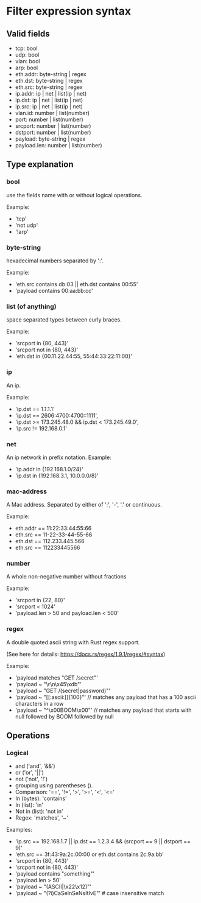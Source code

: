 # Filter expression syntax

## Valid fields

* tcp:           bool
* udp:           bool
* vlan:          bool 
* arp:           bool
* eth.addr:      byte-string | regex
* eth.dst:       byte-string | regex
* eth.src:       byte-string | regex
* ip.addr:       ip | net | list(ip | net)
* ip.dst:        ip | net | list(ip | net)
* ip.src:        ip | net | list(ip | net)
* vlan.id:       number | list(number)
* port:          number | list(number)
* srcport:       number | list(number)
* dstport:       number | list(number)
* payload:       byte-string | regex
* payload.len:   number | list(number)

## Type explanation
    
### bool

use the fields name with or without logical operations. 

Example:
* 'tcp'
* 'not udp'
* '!arp'

### byte-string

hexadecimal numbers separated by ':'.

Example:
* 'eth.src contains db:03 || eth.dst contains 00:55'
* 'payload contains 00:aa:bb:cc'

### list (of anything)

space separated types between curly braces.

Example:
* 'srcport in {80, 443}'
* 'srcport not in {80, 443}'
* 'eth.dst in {00.11.22.44:55, 55:44:33:22:11:00}'

### ip

An ip.

Example:
* 'ip.dst == 1.1.1.1'
* 'ip.dst == 2606:4700:4700::1111',
* 'ip.dst >= 173.245.48.0 && ip.dst < 173.245.49.0',
* 'ip.src != 192.168.0.1'

### net

An ip network in prefix notation.
Example:
* 'ip.addr in {192.168.1.0/24}'
* 'ip.dst in {192.168.3.1, 10.0.0.0/8}'

### mac-address

A Mac address. Separated by either of ':', '-', '.' or continuous.

Example:
* eth.addr == 11:22:33:44:55:66
* eth.src == 11-22-33-44-55-66
* eth.dst == 112.233.445.566
* eth.src == 112233445566
 
### number

A whole non-negative number without fractions

Example:
* 'srcport in {22, 80}'
* 'srcport < 1024'
* 'payload.len > 50 and payload.len < 500'
  
### regex

A double quoted ascii string with Rust regex support.

(See here for details: https://docs.rs/regex/1.9.1/regex/#syntax)

Example:
* 'payload matches "GET /secret"'
* 'payload ~ "\r\n\x45\xdb"'
* 'payload ~ "GET /(secret|password)"'
* 'payload ~ "[[:ascii:]]{100}"' // matches any payload that has a 100 ascii characters in a row
* 'payload ~ "^\x00BOOM\x00"' // matches any payload that starts with null followed by BOOM followed by null  

## Operations

### Logical

* and ('and', '&&')
* or ('or', '||')
* not ('not', '!')
* grouping using parentheses ().
* Comparison: '==', '!=', '>', '>=', '<', '<='
* In (bytes): 'contains'
* In (list): 'in'
* Not in (list): 'not in'
* Regex: 'matches', '~'

Examples:
* 'ip.src == 192.168.1.7 || ip.dst == 1.2.3.4 && (srcport == 9 || dstport == 9)'
* 'eth.src == 3f:43:9a:2c:00:00 or eth.dst contains 2c:9a:bb'
* 'srcport in {80, 443}'
* 'srcport not in {80, 443}'
* 'payload contains "something"'
* 'payload.len > 50'
* 'payload ~ "(ASCII|\x22\x12)"'
* 'payload ~ "(?i)CaSeInSeNsItIvE"' # case insensitive match
  